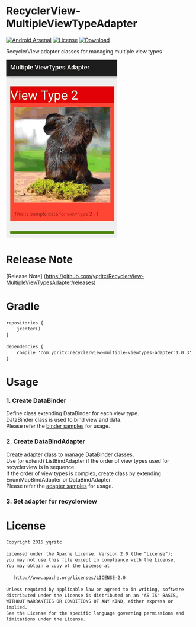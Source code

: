 # RecyclerView-MultipleViewTypeAdapter

[![Android Arsenal](https://img.shields.io/badge/Android%20Arsenal-MultipleViewTypesAdapter-brightgreen.svg?style=flat)](http://android-arsenal.com/details/1/1703)
[![License](https://img.shields.io/badge/license-Apache%202-blue.svg)](https://www.apache.org/licenses/LICENSE-2.0)
[![Download](https://api.bintray.com/packages/yqritc/maven/recyclerview-multiple-viewtypes-adapter/images/download.svg)](https://bintray.com/yqritc/maven/recyclerview-multiple-viewtypes-adapter/_latestVersion)

RecyclerView adapter classes for managing multiple view types

 ![Sample](/sample/sample.gif)

# Release Note

[Release Note] (https://github.com/yqritc/RecyclerView-MultipleViewTypesAdapter/releases)

# Gradle
```
repositories {
    jcenter()
}

dependencies {
    compile 'com.yqritc:recyclerview-multiple-viewtypes-adapter:1.0.3'
}
```

# Usage

### 1. Create DataBinder
Define class extending DataBinder for each view type.  
DataBinder class is used to bind view and data.  
Please refer the [binder samples](/sample/src/main/java/com/yqritc/recyclerviewmultipleviewtypesadapter/sample/binder) for usage.

### 2. Create DataBindAdapter
Create adapter class to manage DataBinder classes.  
Use (or extend) ListBindAdapter if the order of view types used for recyclerview is in sequence.  
If the order of view types is complex, create class by extending EnumMapBindAdapter or DataBindAdapter.  
Please refer the [adapter samples](/sample/src/main/java/com/yqritc/recyclerviewmultipleviewtypesadapter/sample/adapter) for usage.

### 3. Set adapter for recyclerview

# License
```
Copyright 2015 yqritc

Licensed under the Apache License, Version 2.0 (the "License");
you may not use this file except in compliance with the License.
You may obtain a copy of the License at

   http://www.apache.org/licenses/LICENSE-2.0

Unless required by applicable law or agreed to in writing, software
distributed under the License is distributed on an "AS IS" BASIS,
WITHOUT WARRANTIES OR CONDITIONS OF ANY KIND, either express or implied.
See the License for the specific language governing permissions and
limitations under the License.
```
